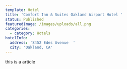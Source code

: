 ```yaml
---
template: Hotel 
title: 'Comfort Inn & Suites Oakland Airport Hotel '
status: Published
featuredImage: /images/uploads/all.png
categories:
  - category: Hotels
hotelInfo:
  address: '8452 Edes Avenue  '
  city: 'Oakland, CA'
---
```


this is a article
